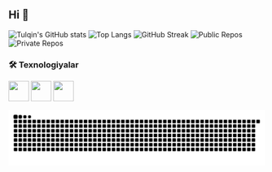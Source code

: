 ## Hi 👋

![Tulqin's GitHub stats](https://github-readme-stats.vercel.app/api?username=TulqinUrinov&show_icons=true&theme=radical)
![Top Langs](https://github-readme-stats.vercel.app/api/top-langs/?username=TulqinUrinov&layout=compact&theme=radical)
![GitHub Streak](https://streak-stats.demolab.com?user=TulqinUrinov&theme=radical)
![Public Repos](https://img.shields.io/badge/Public%20Repos-10-brightgreen)
![Private Repos](https://img.shields.io/badge/Private%20Repos-5-yellow)


### 🛠️ Texnologiyalar
<p align="left">
  <img src="https://cdn.jsdelivr.net/gh/devicons/devicon/icons/python/python-original.svg" width="40" height="40"/>
  <img src="https://cdn.jsdelivr.net/gh/devicons/devicon/icons/django/django-plain.svg" width="40" height="40"/>
  <img src="https://cdn.jsdelivr.net/gh/devicons/devicon/icons/docker/docker-original.svg" width="40" height="40"/>
</p>






![Snake animation](https://github.com/TulqinUrinov/TulqinUrinov/blob/output/snake.svg)




<!--
**TulqinUrinov/TulqinUrinov** is a ✨ _special_ ✨ repository because its `README.md` (this file) appears on your GitHub profile.

Here are some ideas to get you started:

- 🔭 I’m currently working on ...
- 🌱 I’m currently learning ...
- 👯 I’m looking to collaborate on ...
- 🤔 I’m looking for help with ...
- 💬 Ask me about ...
- 📫 How to reach me: ...
- 😄 Pronouns: ...
- ⚡ Fun fact: ...
-->
